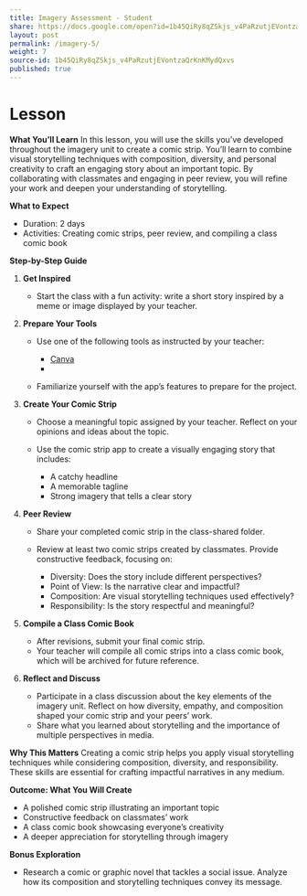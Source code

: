 ```yaml
---
title: Imagery Assessment - Student
share: https://docs.google.com/open?id=1b45QiRy8qZSkjs_v4PaRzutjEVontzaQrKnKMydQxvs
layout: post
permalink: /imagery-5/
weight: 7
source-id: 1b45QiRy8qZSkjs_v4PaRzutjEVontzaQrKnKMydQxvs
published: true
---
```

# Lesson

<!--StartFragment-->

**What You’ll Learn** In this lesson, you will use the skills you’ve developed throughout the imagery unit to create a comic strip. You’ll learn to combine visual storytelling techniques with composition, diversity, and personal creativity to craft an engaging story about an important topic. By collaborating with classmates and engaging in peer review, you will refine your work and deepen your understanding of storytelling.

**What to Expect**

* Duration: 2 days
* Activities: Creating comic strips, peer review, and compiling a class comic book

**Step-by-Step Guide**

1. **Get Inspired**

   * Start the class with a fun activity: write a short story inspired by a meme or image displayed by your teacher.
2. **Prepare Your Tools**

   * Use one of the following tools as instructed by your teacher:

     * [C﻿anva](https://www.canva.com/create/comic-strips/)
     *
   * Familiarize yourself with the app’s features to prepare for the project.
3. **Create Your Comic Strip**

   * Choose a meaningful topic assigned by your teacher. Reflect on your opinions and ideas about the topic.
   * Use the comic strip app to create a visually engaging story that includes:

     * A catchy headline
     * A memorable tagline
     * Strong imagery that tells a clear story
4. **Peer Review**

   * Share your completed comic strip in the class-shared folder.
   * Review at least two comic strips created by classmates. Provide constructive feedback, focusing on:

     * Diversity: Does the story include different perspectives?
     * Point of View: Is the narrative clear and impactful?
     * Composition: Are visual storytelling techniques used effectively?
     * Responsibility: Is the story respectful and meaningful?
5. **Compile a Class Comic Book**

   * After revisions, submit your final comic strip.
   * Your teacher will compile all comic strips into a class comic book, which will be archived for future reference.
6. **Reflect and Discuss**

   * Participate in a class discussion about the key elements of the imagery unit. Reflect on how diversity, empathy, and composition shaped your comic strip and your peers’ work.
   * Share what you learned about storytelling and the importance of multiple perspectives in media.

**Why This Matters** Creating a comic strip helps you apply visual storytelling techniques while considering composition, diversity, and responsibility. These skills are essential for crafting impactful narratives in any medium.

**Outcome: What You Will Create**

* A polished comic strip illustrating an important topic
* Constructive feedback on classmates’ work
* A class comic book showcasing everyone’s creativity
* A deeper appreciation for storytelling through imagery

**Bonus Exploration**

* Research a comic or graphic novel that tackles a social issue. Analyze how its composition and storytelling techniques convey its message.

<!--EndFragment-->